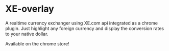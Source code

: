 # XE-overlay
A realtime currency exchanger using XE.com api integrated as a chrome plugin. Just highlight any foreign currency and display the conversion rates to your native dollar.

Available on the chrome store!
